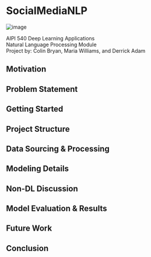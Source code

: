 # SocialMediaNLP
![image](https://user-images.githubusercontent.com/78511177/176002907-9d497218-a596-4629-8540-6db5d036a796.png)

AIPI 540 Deep Learning Applications
<br> Natural Language Processing Module
<br> Project by: Colin Bryan, Maria Williams, and Derrick Adam

Motivation
----------

Problem Statement
-----------------

Getting Started
---------------

Project Structure
-----------------

Data Sourcing & Processing
--------------------------

Modeling Details
----------------

Non-DL Discussion
---------------

Model Evaluation & Results
----------------------------

Future Work
------------

Conclusion
----------
